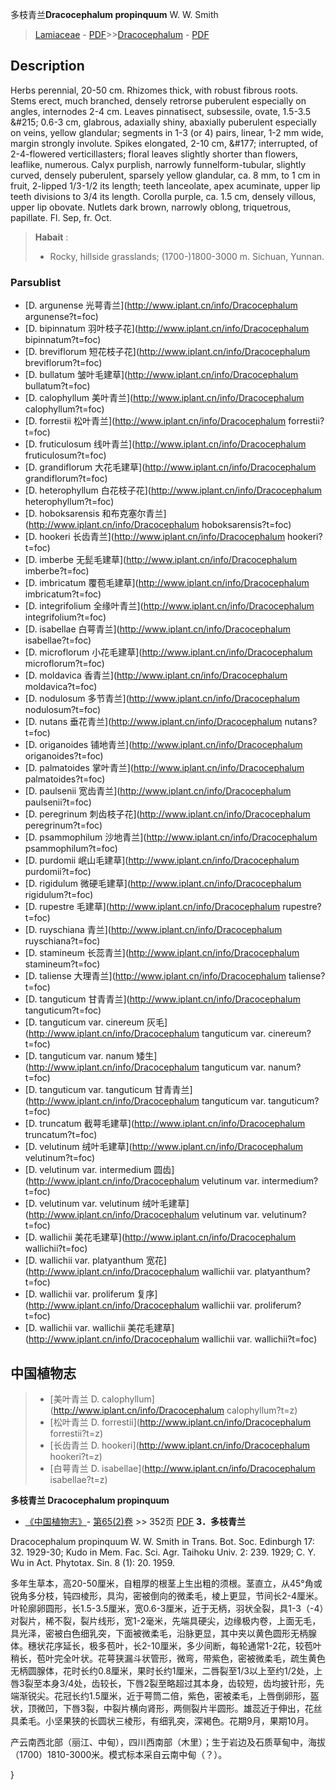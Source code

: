 多枝青兰**Dracocephalum propinquum** W. W. Smith

> [Lamiaceae](http://www.iplant.cn/info/Lamiaceae?t=foc) - [PDF](http://www.iplant.cn/foc/pdf/Lamiaceae.pdf)>>[Dracocephalum](http://www.iplant.cn/info/Dracocephalum?t=foc) - [PDF](http://www.iplant.cn/foc/pdf/Dracocephalum.pdf)
## Description

Herbs perennial, 20-50 cm. Rhizomes thick, with robust fibrous roots. Stems erect, much branched, densely retrorse puberulent especially on angles, internodes 2-4 cm. Leaves pinnatisect, subsessile, ovate, 1.5-3.5 &amp;#215; 0.6-3 cm, glabrous, adaxially shiny, abaxially puberulent especially on veins, yellow glandular; segments in 1-3 (or 4) pairs, linear, 1-2 mm wide, margin strongly involute. Spikes elongated, 2-10 cm, &amp;#177; interrupted, of 2-4-flowered verticillasters; floral leaves slightly shorter than flowers, leaflike, numerous. Calyx purplish, narrowly funnelform-tubular, slightly curved, densely puberulent, sparsely yellow glandular, ca. 8 mm, to 1 cm in fruit, 2-lipped 1/3-1/2 its length; teeth lanceolate, apex acuminate, upper lip teeth divisions to 3/4 its length. Corolla purple, ca. 1.5 cm, densely villous, upper lip obovate. Nutlets dark brown, narrowly oblong, triquetrous, papillate. Fl. Sep, fr. Oct.

> **Habait** : 
>* Rocky, hillside grasslands; (1700-)1800-3000 m. Sichuan, Yunnan.

### Parsublist

* [D.  argunense  光萼青兰](http://www.iplant.cn/info/Dracocephalum argunense?t=foc)
* [D.  bipinnatum  羽叶枝子花](http://www.iplant.cn/info/Dracocephalum bipinnatum?t=foc)
* [D.  breviflorum  短花枝子花](http://www.iplant.cn/info/Dracocephalum breviflorum?t=foc)
* [D.  bullatum  皱叶毛建草](http://www.iplant.cn/info/Dracocephalum bullatum?t=foc)
* [D.  calophyllum  美叶青兰](http://www.iplant.cn/info/Dracocephalum calophyllum?t=foc)
* [D.  forrestii  松叶青兰](http://www.iplant.cn/info/Dracocephalum forrestii?t=foc)
* [D.  fruticulosum  线叶青兰](http://www.iplant.cn/info/Dracocephalum fruticulosum?t=foc)
* [D.  grandiflorum  大花毛建草](http://www.iplant.cn/info/Dracocephalum grandiflorum?t=foc)
* [D.  heterophyllum  白花枝子花](http://www.iplant.cn/info/Dracocephalum heterophyllum?t=foc)
* [D.  hoboksarensis  和布克塞尔青兰](http://www.iplant.cn/info/Dracocephalum hoboksarensis?t=foc)
* [D.  hookeri  长齿青兰](http://www.iplant.cn/info/Dracocephalum hookeri?t=foc)
* [D.  imberbe  无髭毛建草](http://www.iplant.cn/info/Dracocephalum imberbe?t=foc)
* [D.  imbricatum  覆苞毛建草](http://www.iplant.cn/info/Dracocephalum imbricatum?t=foc)
* [D.  integrifolium  全缘叶青兰](http://www.iplant.cn/info/Dracocephalum integrifolium?t=foc)
* [D.  isabellae  白萼青兰](http://www.iplant.cn/info/Dracocephalum isabellae?t=foc)
* [D.  microflorum  小花毛建草](http://www.iplant.cn/info/Dracocephalum microflorum?t=foc)
* [D.  moldavica  香青兰](http://www.iplant.cn/info/Dracocephalum moldavica?t=foc)
* [D.  nodulosum  多节青兰](http://www.iplant.cn/info/Dracocephalum nodulosum?t=foc)
* [D.  nutans  垂花青兰](http://www.iplant.cn/info/Dracocephalum nutans?t=foc)
* [D.  origanoides  铺地青兰](http://www.iplant.cn/info/Dracocephalum origanoides?t=foc)
* [D.  palmatoides  掌叶青兰](http://www.iplant.cn/info/Dracocephalum palmatoides?t=foc)
* [D.  paulsenii  宽齿青兰](http://www.iplant.cn/info/Dracocephalum paulsenii?t=foc)
* [D.  peregrinum  刺齿枝子花](http://www.iplant.cn/info/Dracocephalum peregrinum?t=foc)
* [D.  psammophilum  沙地青兰](http://www.iplant.cn/info/Dracocephalum psammophilum?t=foc)
* [D.  purdomii  岷山毛建草](http://www.iplant.cn/info/Dracocephalum purdomii?t=foc)
* [D.  rigidulum  微硬毛建草](http://www.iplant.cn/info/Dracocephalum rigidulum?t=foc)
* [D.  rupestre  毛建草](http://www.iplant.cn/info/Dracocephalum rupestre?t=foc)
* [D.  ruyschiana  青兰](http://www.iplant.cn/info/Dracocephalum ruyschiana?t=foc)
* [D.  stamineum  长蕊青兰](http://www.iplant.cn/info/Dracocephalum stamineum?t=foc)
* [D.  taliense  大理青兰](http://www.iplant.cn/info/Dracocephalum taliense?t=foc)
* [D.  tanguticum  甘青青兰](http://www.iplant.cn/info/Dracocephalum tanguticum?t=foc)
* [D.  tanguticum var. cinereum  灰毛](http://www.iplant.cn/info/Dracocephalum tanguticum var. cinereum?t=foc)
* [D.  tanguticum var. nanum  矮生](http://www.iplant.cn/info/Dracocephalum tanguticum var. nanum?t=foc)
* [D.  tanguticum var. tanguticum  甘青青兰](http://www.iplant.cn/info/Dracocephalum tanguticum var. tanguticum?t=foc)
* [D.  truncatum  截萼毛建草](http://www.iplant.cn/info/Dracocephalum truncatum?t=foc)
* [D.  velutinum  绒叶毛建草](http://www.iplant.cn/info/Dracocephalum velutinum?t=foc)
* [D.  velutinum var. intermedium  圆齿](http://www.iplant.cn/info/Dracocephalum velutinum var. intermedium?t=foc)
* [D.  velutinum var. velutinum  绒叶毛建草](http://www.iplant.cn/info/Dracocephalum velutinum var. velutinum?t=foc)
* [D.  wallichii  美花毛建草](http://www.iplant.cn/info/Dracocephalum wallichii?t=foc)
* [D.  wallichii var. platyanthum  宽花](http://www.iplant.cn/info/Dracocephalum wallichii var. platyanthum?t=foc)
* [D.  wallichii var. proliferum  复序](http://www.iplant.cn/info/Dracocephalum wallichii var. proliferum?t=foc)
* [D.  wallichii var. wallichii  美花毛建草](http://www.iplant.cn/info/Dracocephalum wallichii var. wallichii?t=foc)

## 中国植物志

> * [美叶青兰  D.  calophyllum](http://www.iplant.cn/info/Dracocephalum calophyllum?t=z)
> * [松叶青兰  D.  forrestii](http://www.iplant.cn/info/Dracocephalum forrestii?t=z)
> * [长齿青兰  D.  hookeri](http://www.iplant.cn/info/Dracocephalum hookeri?t=z)
> * [白萼青兰  D.  isabellae](http://www.iplant.cn/info/Dracocephalum isabellae?t=z)

**多枝青兰 Dracocephalum propinquum**

* [《中国植物志》](http://www.iplant.cn/frps)- [第65(2)卷](http://www.iplant.cn/frps/vol/65(2)) >> 352页 [PDF](http://www.iplant.cn/frps/pdf/65(2)/352.PDF)
**3．多枝青兰**

Dracocephalum propinquum W. W. Smith in Trans. Bot. Soc. Edinburgh 17: 32. 1929-30; Kudo in Mem. Fac. Sci. Agr. Taihoku Univ. 2: 239. 1929; C. Y. Wu in Act. Phytotax. Sin. 8 (1): 20. 1959.

多年生草本，高20-50厘米，自粗厚的根茎上生出粗的须根。茎直立，从45°角或锐角多分枝，钝四棱形，具沟，密被倒向的微柔毛，棱上更显，节间长2-4厘米。叶轮廓卵圆形，长1.5-3.5厘米，宽0.6-3厘米，近于无柄，羽状全裂，具1-3（-4）对裂片，稀不裂，裂片线形，宽1-2毫米，先端具硬尖，边缘极内卷，上面无毛，具光泽，密被白色细乳突，下面被微柔毛，沿脉更显，其中夹以黄色圆形无柄腺体。穗状花序延长，极多苞叶，长2-10厘米，多少间断，每轮通常1-2花，较苞叶稍长，苞叶完全叶状。花萼狭漏斗状管形，微弯，带紫色，密被微柔毛，疏生黄色无柄圆腺体，花时长约0.8厘米，果时长约1厘米，二唇裂至1/3以上至约1/2处，上唇3裂至本身3/4处，齿较长，下唇2裂至略超过其本身，齿较短，齿均披针形，先端渐锐尖。花冠长约1.5厘米，近于萼筒二倍，紫色，密被柔毛，上唇倒卵形，盔状，顶微凹，下唇3裂，中裂片横向肾形，两侧裂片半圆形。雄蕊近于伸出，花丝具柔毛。小坚果狭的长圆状三棱形，有细乳突，深褐色。花期9月，果期10月。

产云南西北部（丽江、中甸），四川西南部（木里）；生于岩边及石质草甸中，海拔（1700）1810-3000米。模式标本采自云南中甸（？）。

}